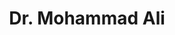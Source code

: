 ---
title: "Dr. Mohammad Ali"
name: "Mohammad Ali"
email: "mohammad.ali@kailab.org"
description: "Research team member at KaiLab, specializing in Kurdish language technology and computational linguistics."
organizationIds: ["kailab", "kdhi", "kla", "meti", "uod-cs"]
draft: false
---